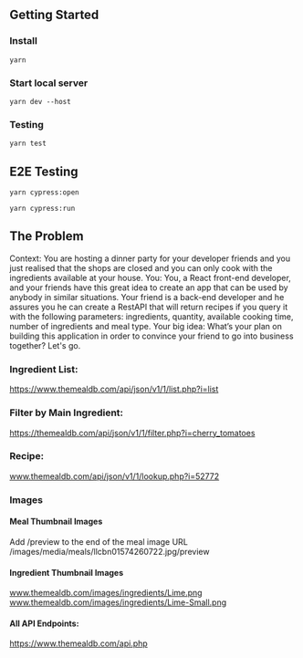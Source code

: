 ## Getting Started
### Install
    yarn
### Start local server
    yarn dev --host

### Testing
    yarn test

## E2E Testing
    yarn cypress:open

    yarn cypress:run


## The Problem
Context: You are hosting a dinner party for your developer friends and you just realised that the shops are closed
and you can only cook with the ingredients available at your house.
You: You, a React front-end developer, and your friends have this great idea to create an app that can be used by
anybody in similar situations. Your friend is a back-end developer and he assures you he can create a RestAPI that
will return recipes if you query it with the following parameters: ingredients, quantity, available cooking time,
number of ingredients and meal type.
Your big idea: What’s your plan on building this application in order to convince your friend to go into business
together?
Let's go.
### Ingredient List:
https://www.themealdb.com/api/json/v1/1/list.php?i=list
### Filter by Main Ingredient:
https://themealdb.com/api/json/v1/1/filter.php?i=cherry_tomatoes
### Recipe:
www.themealdb.com/api/json/v1/1/lookup.php?i=52772

### Images
#### Meal Thumbnail Images
Add /preview to the end of the meal image URL
/images/media/meals/llcbn01574260722.jpg/preview
#### Ingredient Thumbnail Images
www.themealdb.com/images/ingredients/Lime.png
www.themealdb.com/images/ingredients/Lime-Small.png
#### All API Endpoints:
https://www.themealdb.com/api.php